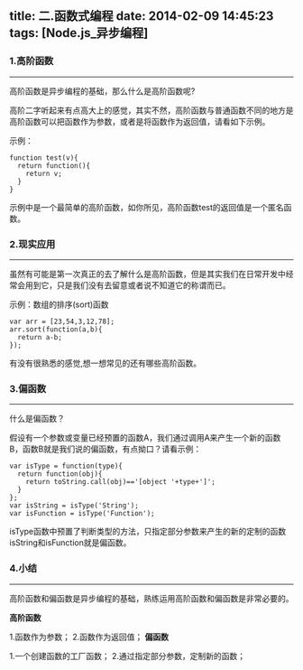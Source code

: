 title: 二.函数式编程
date: 2014-02-09 14:45:23
tags: [Node.js_异步编程]
---

### 1.高阶函数
---
高阶函数是异步编程的基础，那么什么是高阶函数呢?

高阶二字听起来有点高大上的感觉，其实不然，高阶函数与普通函数不同的地方是高阶函数可以把函数作为参数，或者是将函数作为返回值，请看如下示例。

示例：
```
function test(v){
  return function(){
    return v;
  }
}
```
示例中是一个最简单的高阶函数，如你所见，高阶函数test的返回值是一个匿名函数。

### 2.现实应用
---
虽然有可能是第一次真正的去了解什么是高阶函数，但是其实我们在日常开发中经常会用到它，只是我们没有去留意或者说不知道它的称谓而已。

示例：数组的排序(sort)函数
```
var arr = [23,54,3,12,78];
arr.sort(function(a,b){
  return a-b;
});
```
有没有很熟悉的感觉,想一想常见的还有哪些高阶函数。

### 3.偏函数
---
什么是偏函数？

假设有一个参数或变量已经预置的函数A，我们通过调用A来产生一个新的函数B，函数B就是我们说的偏函数，有点拗口？请看示例：
```
var isType = function(type){
  return function(obj){
    return toString.call(obj)=='[object '+type+']';
  }
};
var isString = isType('String');
var isFunction = isType('Function');
```
isType函数中预置了判断类型的方法，只指定部分参数来产生的新的定制的函数isString和isFunction就是偏函数。

### 4.小结
---
高阶函数和偏函数是异步编程的基础，熟练运用高阶函数和偏函数是非常必要的。

__高阶函数__

1.函数作为参数；
2.函数作为返回值；
__偏函数__

1.一个创建函数的工厂函数；
2.通过指定部分参数，定制新的函数；